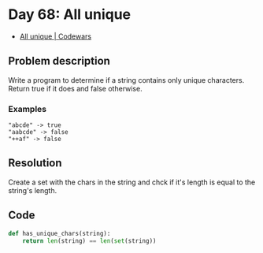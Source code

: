 # Day 68: All unique

- [All unique | Codewars](https://www.codewars.com/kata/553e8b195b853c6db4000048)

## Problem description

Write a program to determine if a string contains only unique characters. Return true if it does and false otherwise.

### Examples

```text
"abcde" -> true
"aabcde" -> false
"++af" -> false
```

## Resolution

Create a set with the chars in the string and chck if it's length is equal to the string's length.

## Code

```python
def has_unique_chars(string):
    return len(string) == len(set(string))
```
